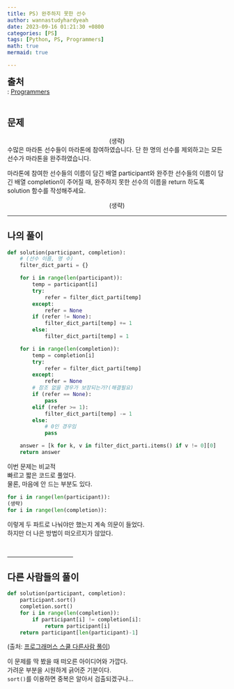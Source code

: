 ```yaml
---
title: PS) 완주하지 못한 선수
author: wannastudyhardyeah
date: 2023-09-16 01:21:30 +0800
categories: [PS]
tags: [Python, PS, Programmers]
math: true
mermaid: true

---
```

<span style="font-size: 1.3rem;"><b>출처</b></span><br>
\: <a href="https://school.programmers.co.kr/learn/courses/30/lessons/64065">Programmers</a>
<br><br>
<h2 id="problem">문제</h2>
<div align="center">(생략)</div>
수많은 마라톤 선수들이 마라톤에 참여하였습니다. 단 한 명의 선수를 제외하고는 모든 선수가 마라톤을 완주하였습니다.

마라톤에 참여한 선수들의 이름이 담긴 배열 participant와 완주한 선수들의 이름이 담긴 배열 completion이 주어질 때, 완주하지 못한 선수의 이름을 return 하도록 solution 함수를 작성해주세요.
<div align="center">(생략)</div>

<hr>
<h2 id="my-solved">나의 풀이</h2>

```python
def solution(participant, completion):
    # (선수 이름, 명 수)
    filter_dict_parti = {}

    for i in range(len(participant)):
        temp = participant[i]
        try:
            refer = filter_dict_parti[temp]
        except:
            refer = None
        if (refer != None):
            filter_dict_parti[temp] += 1
        else:
            filter_dict_parti[temp] = 1

    for i in range(len(completion)):
        temp = completion[i]
        try:
            refer = filter_dict_parti[temp]
        except:
            refer = None
        # 참조 없을 경우가 보장되는가?(해결필요)
        if (refer == None):
            pass
        elif (refer >= 1):
            filter_dict_parti[temp] -= 1
        else:
            # 0인 경우임
            pass

    answer = [k for k, v in filter_dict_parti.items() if v != 0][0]
    return answer
```

이번 문제는 비교적<br>
빠르고 짧은 코드로 풀었다.<br>
물론, 마음에 안 드는 부분도 있다.<br>

```python
for i in range(len(participant)):
(생략)
for i in range(len(completion)):
```
이렇게 두 파트로 나눠야만 했는지 계속 의문이 들었다.<br>
하지만 더 나은 방법이 떠오르지가 않았다.<br>

<br>
<hr width="30%">
<h2 id="other_solutions">다른 사람들의 풀이</h2>

```python
def solution(participant, completion):
    participant.sort()
    completion.sort()
    for i in range(len(completion)):
        if participant[i] != completion[i]:
            return participant[i]
    return participant[len(participant)-1]
```
(출처: <a href="https://school.programmers.co.kr/learn/courses/30/lessons/42576/solution_groups?language=python3">프로그래머스 스쿨 다른사람 풀이</a>)<br>

이 문제를 딱 봤을 때 떠오른 아이디어와 가깝다.<br>
가려운 부분을 시원하게 긁어준 기분이다.<br>
``sort()``를 이용하면 중복은 알아서 검출되겠구나...<br>